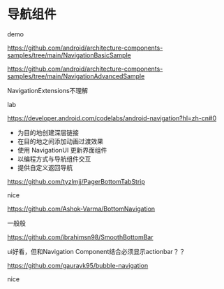 # 导航组件

demo

https://github.com/android/architecture-components-samples/tree/main/NavigationBasicSample

https://github.com/android/architecture-components-samples/tree/main/NavigationAdvancedSample

NavigationExtensions不理解



lab

https://developer.android.com/codelabs/android-navigation?hl=zh-cn#0





+ 为目的地创建深层链接
+ 在目的地之间添加动画过渡效果
+ 使用 NavigationUI 更新界面组件
+ 以编程方式与导航组件交互
+ 提供自定义返回导航



https://github.com/tyzlmjj/PagerBottomTabStrip

nice

https://github.com/Ashok-Varma/BottomNavigation

一般般



https://github.com/ibrahimsn98/SmoothBottomBar

ui好看，但和Navigation Component结合必须显示actionbar？？

https://github.com/gauravk95/bubble-navigation

nice





